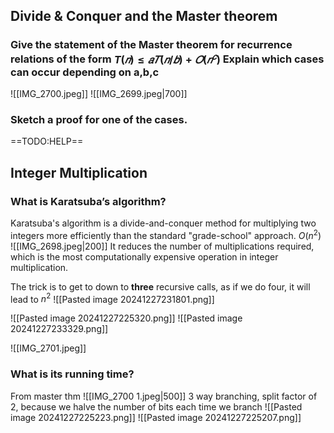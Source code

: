 
## Divide & Conquer and the Master theorem 
### Give the statement of the Master theorem for recurrence relations of the form $T(𝑛) ≤ 𝑎𝑇(𝑛/𝑏) + 𝑂(𝑛^𝑐)$ Explain which cases can occur depending on a,b,c

![[IMG_2700.jpeg]]
![[IMG_2699.jpeg|700]]
### Sketch a proof for one of the cases.

==TODO:HELP==

## Integer Multiplication
### What is Karatsuba’s algorithm? 
Karatsuba's algorithm is a divide-and-conquer method for multiplying two integers more efficiently than the standard "grade-school" approach. $O(n^2)$
![[IMG_2698.jpeg|200]]
It reduces the number of multiplications required, which is the most computationally expensive operation in integer multiplication.

The trick is to get to down to **three** recursive calls, as if we do four,  it will lead to $n^2$
![[Pasted image 20241227231801.png]]

![[Pasted image 20241227225320.png]]
![[Pasted image 20241227233329.png]]

![[IMG_2701.jpeg]]


### What is its running time?
From master thm
![[IMG_2700 1.jpeg|500]]
3 way branching, split factor of 2, because we halve the number of bits each time we branch
![[Pasted image 20241227225223.png]]
![[Pasted image 20241227225207.png]]